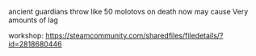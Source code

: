 ancient guardians throw like 50 molotovs on death now
may cause Very amounts of lag

workshop: https://steamcommunity.com/sharedfiles/filedetails/?id=2818680446